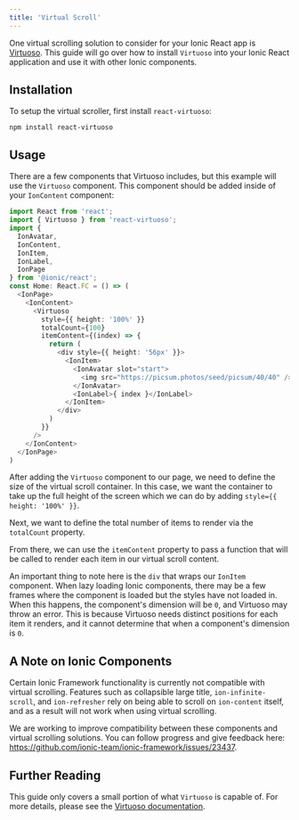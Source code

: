 ```yaml
---
title: 'Virtual Scroll'
---
```


One virtual scrolling solution to consider for your Ionic React app is [Virtuoso](https://virtuoso.dev/). This guide will go over how to install `Virtuoso` into your Ionic React application and use it with other Ionic components.

## Installation

To setup the virtual scroller, first install `react-virtuoso`:

```shell
npm install react-virtuoso
```

## Usage

There are a few components that Virtuoso includes, but this example will use the `Virtuoso` component. This component should be added inside of your `IonContent` component:

```typescript
import React from 'react';
import { Virtuoso } from 'react-virtuoso';
import {
  IonAvatar,
  IonContent, 
  IonItem,
  IonLabel,
  IonPage
} from '@ionic/react';
const Home: React.FC = () => (
  <IonPage>
    <IonContent>
      <Virtuoso
        style={{ height: '100%' }}
        totalCount={100}
        itemContent={(index) => {
          return (
            <div style={{ height: '56px' }}>
              <IonItem>
                <IonAvatar slot="start">
                  <img src="https://picsum.photos/seed/picsum/40/40" />
                </IonAvatar>
                <IonLabel>{ index }</IonLabel>
              </IonItem>
            </div>
          )
        }}
      />
    </IonContent>
  </IonPage>
)
```

After adding the `Virtuoso` component to our page, we need to define the size of the virtual scroll container. In this case, we want the container to take up the full height of the screen which we can do by adding `style={{ height: '100%' }}`.

Next, we want to define the total number of items to render via the `totalCount` property.

From there, we can use the `itemContent` property to pass a function that will be called to render each item in our virtual scroll content.

An important thing to note here is the `div` that wraps our `IonItem` component. When lazy loading Ionic components, there may be a few frames where the component is loaded but the styles have not loaded in. When this happens, the component's dimension will be `0`, and Virtuoso may throw an error. This is because Virtuoso needs distinct positions for each item it renders, and it cannot determine that when a component's dimension is `0`.

## A Note on Ionic Components

Certain Ionic Framework functionality is currently not compatible with virtual scrolling. Features such as collapsible large title, `ion-infinite-scroll`, and `ion-refresher` rely on being able to scroll on `ion-content` itself, and as a result will not work when using virtual scrolling.

We are working to improve compatibility between these components and virtual scrolling solutions. You can follow progress and give feedback here: https://github.com/ionic-team/ionic-framework/issues/23437.

## Further Reading

This guide only covers a small portion of what `Virtuoso` is capable of. For more details, please see the [Virtuoso documentation](https://virtuoso.dev/).
